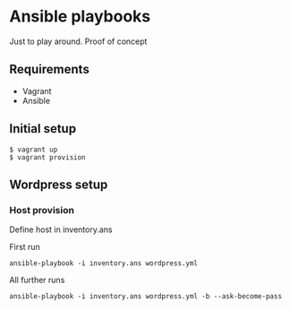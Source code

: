 # Ansible playbooks

Just to play around. Proof of concept

## Requirements

* Vagrant
* Ansible

## Initial setup

```shell
$ vagrant up
$ vagrant provision

```

## Wordpress setup

### Host provision

Define host in inventory.ans

First run

    ansible-playbook -i inventory.ans wordpress.yml

All further runs

    ansible-playbook -i inventory.ans wordpress.yml -b --ask-become-pass
